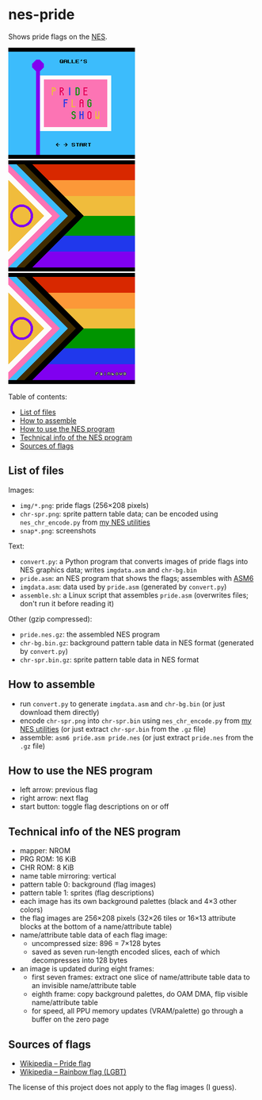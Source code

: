 # nes-pride
Shows pride flags on the [NES](https://en.wikipedia.org/wiki/Nintendo_Entertainment_System).

![screenshot](snap1.png)
![screenshot](snap2.png)
![screenshot](snap3.png)

Table of contents:
* [List of files](#list-of-files)
* [How to assemble](#how-to-assemble)
* [How to use the NES program](#how-to-use-the-nes-program)
* [Technical info of the NES program](#technical-info-of-the-nes-program)
* [Sources of flags](#sources-of-flags)

## List of files
Images:
* `img/*.png`: pride flags (256&times;208 pixels)
* `chr-spr.png`: sprite pattern table data; can be encoded using `nes_chr_encode.py` from [my NES utilities](https://github.com/qalle2/nes-util/)
* `snap*.png`: screenshots

Text:
* `convert.py`: a Python program that converts images of pride flags into NES graphics data; writes `imgdata.asm` and `chr-bg.bin`
* `pride.asm`: an NES program that shows the flags; assembles with [ASM6](https://www.romhacking.net/utilities/674/)
* `imgdata.asm`: data used by `pride.asm` (generated by `convert.py`)
* `assemble.sh`: a Linux script that assembles `pride.asm` (overwrites files; don't run it before reading it)

Other (gzip compressed):
* `pride.nes.gz`: the assembled NES program
* `chr-bg.bin.gz`: background pattern table data in NES format (generated by `convert.py`)
* `chr-spr.bin.gz`: sprite pattern table data in NES format

## How to assemble
* run `convert.py` to generate `imgdata.asm` and `chr-bg.bin` (or just download them directly)
* encode `chr-spr.png` into `chr-spr.bin` using `nes_chr_encode.py` from [my NES utilities](https://github.com/qalle2/nes-util/) (or just extract `chr-spr.bin` from the `.gz` file)
* assemble: `asm6 pride.asm pride.nes` (or just extract `pride.nes` from the `.gz` file)

## How to use the NES program
* left arrow: previous flag
* right arrow: next flag
* start button: toggle flag descriptions on or off

## Technical info of the NES program
* mapper: NROM
* PRG ROM: 16 KiB
* CHR ROM: 8 KiB
* name table mirroring: vertical
* pattern table 0: background (flag images)
* pattern table 1: sprites (flag descriptions)
* each image has its own background palettes (black and 4&times;3 other colors)
* the flag images are 256&times;208 pixels (32&times;26 tiles or 16&times;13 attribute blocks at the bottom of a name/attribute table)
* name/attribute table data of each flag image:
  * uncompressed size: 896 = 7&times;128 bytes
  * saved as seven run-length encoded slices, each of which decompresses into 128 bytes
* an image is updated during eight frames:
  * first seven frames: extract one slice of name/attribute table data to an invisible name/attribute table
  * eighth frame: copy background palettes, do OAM DMA, flip visible name/attribute table
  * for speed, all PPU memory updates (VRAM/palette) go through a buffer on the zero page

## Sources of flags
* [Wikipedia &ndash; Pride flag](https://en.wikipedia.org/wiki/Pride_flag)
* [Wikipedia &ndash; Rainbow flag (LGBT)](https://en.wikipedia.org/wiki/Rainbow_flag_%28LGBT%29)

The license of this project does not apply to the flag images (I guess).
